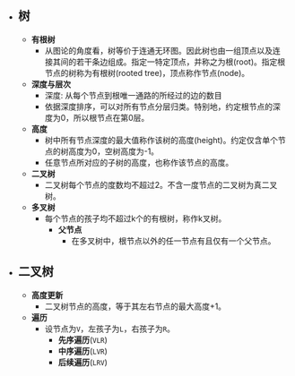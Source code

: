 - ## 树
	- **有根树**
		- 从图论的角度看，树等价于连通无环图。因此树也由一组顶点以及连接其间的若干条边组成。指定一特定顶点，并称之为根(root)。指定根节点的树称为有根树(rooted tree)，顶点称作节点(node)。
	- **深度与层次**
		- 深度: 从每个节点到根唯一通路的所经过的边的数目
		- 依据深度排序，可以对所有节点分层归类。特别地，约定根节点的深度为0，所以根节点在第0层。
	- **高度**
		- 树中所有节点深度的最大值称作该树的高度(height)。约定仅含单个节点的树高度为0，空树高度为-1。
		- 任意节点所对应的子树的高度，也称作该节点的高度。
	- **二叉树**
		- 二叉树每个节点的度数均不超过2。不含一度节点的二叉树为真二叉树。
	- **多叉树**
		- 每个节点的孩子均不超过k个的有根树，称作k叉树。
			- **父节点**
				- 在多叉树中，根节点以外的任一节点有且仅有一个父节点。
- ## 二叉树
	- **高度更新**
		- 二叉树节点的高度，等于其左右节点的最大高度+1。
	- **遍历**
		- 设节点为`V`，左孩子为`L`，右孩子为`R`。
			- **先序遍历**(`VLR`)
			- **中序遍历**(`LVR`)
			- **后续遍历**(`LRV`)